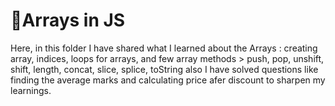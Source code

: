 # 📃Arrays in JS

Here, in this folder I have shared what I learned about the Arrays : creating array, indices, loops for arrays, and few array methods > push, pop, unshift, shift, length, concat, slice, splice, toString also I have solved questions like finding the average marks and calculating price afer discount to sharpen my learnings.